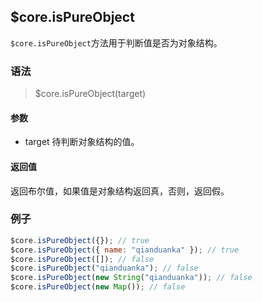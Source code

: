 
## $core.isPureObject
`$core.isPureObject`方法用于判断值是否为对象结构。

### 语法

> $core.isPureObject(target)

#### 参数

- target 待判断对象结构的值。

#### 返回值

返回布尔值，如果值是对象结构返回真，否则，返回假。

### 例子

```javascript
$core.isPureObject({}); // true
$core.isPureObject({ name: "qianduanka" }); // true
$core.isPureObject([]); // false
$core.isPureObject("qianduanka"); // false
$core.isPureObject(new String("qianduanka")); // false
$core.isPureObject(new Map()); // false
```